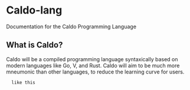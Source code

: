 # Caldo-lang
Documentation for the Caldo Programming Language

## What is Caldo?

Caldo will be a compiled programming language syntaxically based on modern languages like Go, V, and Rust.
Caldo will aim to be much more mneumonic than other languages, to reduce the learning curve for users.

```
  like this
```
